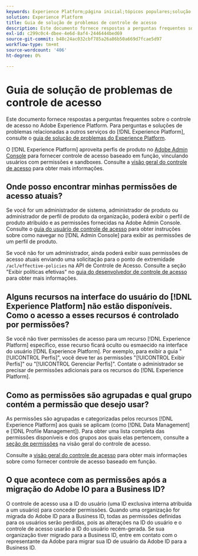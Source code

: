 ```yaml
---
keywords: Experience Platform;página inicial;tópicos populares;solução de problemas;controle de acesso
solution: Experience Platform
title: Guia de solução de problemas de controle de acesso
description: Este documento fornece respostas a perguntas frequentes sobre o controle de acesso no Adobe Experience Platform.
exl-id: c299c0c4-dbee-4e6d-8af4-2446444bed69
source-git-commit: b48c24ac032cbf785a26a86b50a669d7fcae5d97
workflow-type: tm+mt
source-wordcount: '406'
ht-degree: 0%

---
```


# Guia de solução de problemas de controle de acesso

Este documento fornece respostas a perguntas frequentes sobre o controle de acesso no Adobe Experience Platform. Para perguntas e soluções de problemas relacionadas a outros serviços do [!DNL Experience Platform], consulte o [guia de solução de problemas do Experience Platform](../landing/troubleshooting.md).

O [!DNL Experience Platform] aproveita perfis de produto no [Adobe Admin Console](https://adminconsole.adobe.com) para fornecer controle de acesso baseado em função, vinculando usuários com permissões e sandboxes.  Consulte a [visão geral do controle de acesso](home.md) para obter mais informações.

## Onde posso encontrar minhas permissões de acesso atuais?

Se você for um administrador de sistema, administrador de produto ou administrador de perfil de produto da organização, poderá exibir o perfil de produto atribuído e as permissões fornecidas na Adobe Admin Console. Consulte o [guia do usuário de controle de acesso](./ui/overview.md) para obter instruções sobre como navegar no [!DNL Admin Console] para exibir as permissões de um perfil de produto.

Se você não for um administrador, ainda poderá exibir suas permissões de acesso atuais enviando uma solicitação para o ponto de extremidade `/acl/effective-policies` na API de Controle de Acesso. Consulte a seção &quot;Exibir políticas efetivas&quot; no [guia do desenvolvedor de controle de acesso](./api/effective-policies.md) para obter mais informações.

## Alguns recursos na interface do usuário do [!DNL Experience Platform] não estão disponíveis. Como o acesso a esses recursos é controlado por permissões?

Se você não tiver permissões de acesso para um recurso [!DNL Experience Platform] específico, esse recurso ficará oculto ou esmaecido na interface do usuário [!DNL Experience Platform]. Por exemplo, para exibir a guia &quot;[!UICONTROL Perfis]&quot;, você deve ter as permissões &quot;[!UICONTROL Exibir Perfis]&quot; ou &quot;[!UICONTROL Gerenciar Perfis]&quot;. Contate o administrador se precisar de permissões adicionais para os recursos do [!DNL Experience Platform].

## Como as permissões são agrupadas e qual grupo contém a permissão que desejo usar?

As permissões são agrupadas e categorizadas pelos recursos [!DNL Experience Platform] aos quais se aplicam (como [!DNL Data Management] e [!DNL Profile Management]). Para obter uma lista completa das permissões disponíveis e dos grupos aos quais elas pertencem, consulte a [seção de permissões](home.md#permissions) na visão geral do controle de acesso.

Consulte a [visão geral do controle de acesso](home.md) para obter mais informações sobre como fornecer controle de acesso baseado em função.

## O que acontece com as permissões após a migração do Adobe IO para a Business ID?

O controle de acesso usa a ID do usuário (uma ID exclusiva interna atribuída a um usuário) para conceder permissões. Quando uma organização for migrada do Adobe ID para a Business ID, todas as permissões definidas para os usuários serão perdidas, pois as alterações na ID do usuário e o controle de acesso usarão a ID do usuário recém-gerada. Se sua organização tiver migrado para a Business ID, entre em contato com o representante da Adobe para migrar sua ID de usuário da Adobe ID para a Business ID.
